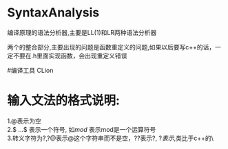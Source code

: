 # SyntaxAnalysis
编译原理的语法分析器,主要是LL(1)和LR两种语法分析器

两个的整合部分,主要出现的问题是函数重定义的问题,如果以后要写c++的话，一定不要在.h里面实现函数，会出现重定义错误

#编译工具 CLion


# 输入文法的格式说明:
1.@表示为空    
2.$ ...$ 表示一个符号, 如$mod$ 表示mod是一个运算符号  
3.转义字符为?,?@表示@这个字符串而不是空，??表示?, ?$表示$,类比于c++的\    
